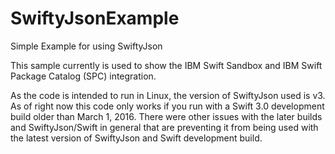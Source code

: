 # SwiftyJsonExample
Simple Example for using SwiftyJson


This sample currently is used to show the IBM Swift Sandbox and IBM Swift Package Catalog (SPC) integration.

As the code is intended to run in Linux, the version of SwiftyJson used is v3. As of right now this code only works if you run with a Swift 3.0 development build older than March 1, 2016. There were other issues with the later builds and SwiftyJson/Swift in general that are preventing it from being used with the latest version of SwiftyJson and Swift development build.
